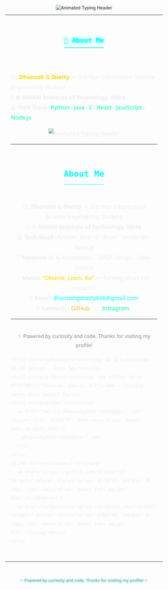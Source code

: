 <p align="center">
  <img src="https://readme-typing-svg.demolab.com?font=Orbitron&size=44&pause=1800&color=00FFFF,F7B731,FFD700,FFFFFF,A5A5A5,00FFAB&background=00000000&center=true&vCenter=true&width=900&lines=Welcome+To+My+GitHub+Profile;I'm+Dhanush+G+Shetty;Observe+⚙️+Learn+⚙️+Act" 
       alt="Animated Typing Header" />
</p>

---

<div align="center" style="margin: 40px 0; font-family: 'Space Mono', monospace;">
  <h2 style="color: #00FFFF; border-bottom: 2px solid #00FFFF; display: inline-block; padding-bottom: 10px; text-shadow: 0 0 12px #00FFFF;">
    🚀 About Me
  </h2>
</div>

<div align="center" style="max-width: 750px; margin: 0 auto; font-family: 'Segoe UI', sans-serif; color: #ECECEC; line-height: 1.8; padding: 0 18px;">
  <ul style="list-style: none; padding: 0; font-size: 18px; text-align: left; display: inline-block;">
    <li>🧑‍🎓 <strong style="color:#FFD700;">Dhanush G Shetty</strong> — 3rd Year Information Science Engineering Student</li>
    <li>🏫 <strong>@ NMAM Institute of Technology, Nitte</strong></li>
    <li>💻 <strong>Tech Stack:</strong> <span style="color:#00FFAB;">Python · Java · C · React · JavaScript · Node.js</span></li><p align="center">
  <img src="https://readme-typing-svg.demolab.com?font=Orbitron&size=44&pause=1800&color=ECECEC,F7B731,00FFFF,FFD700,FFFFFF,A5A5A5,00FFAB&background=00000000&center=true&vCenter=true&width=900&lines=Welcome+To+My+GitHub+Profile;I'm+Dhanush+G+Shetty;Observe+++%E2%9A%99%EF%B8%8F+++Learn+++%E2%9A%99%EF%B8%8F+++Act" 
       alt="Animated Typing Header" />
</p>

---

<div align="center" style="margin: 32px 0; font-family: 'Space Mono', monospace;">
  <h2 style="color: #00FFFF; border-bottom: 1px solid #00FFFF; display: inline-block; padding-bottom: 8px;">
    About Me
  </h2>
</div>

<div align="center" style="max-width: 720px; margin: 0 auto; font-family: 'Segoe UI', sans-serif; color: #ECECEC; line-height: 1.8; padding: 0 16px;">
  <ul style="list-style: none; padding: 0; font-size: 18px;">
    <li>🧑‍🎓 <strong>Dhanush G Shetty</strong> — 3rd Year Information Science Engineering Student</li>
    <li>🏫 @ <strong>NMAM Institute of Technology, Nitte</strong></li>
    <li>💻 <strong>Tech Stack:</strong> Python · Java · C · React · JavaScript · Node.js</li>
    <li>🚀 <strong>Passions:</strong> AI & Automation · UI/UX Design · Open Source</li>
    <li>🌊 <strong>Motto:</strong> <em style="color: #FFD700;">"Observe, Learn, Act"</em> — Turning ideas into impact 🚀</li>
    <li>📧 <strong>Email:</strong> 
      <a href="mailto:dhanushgshetty666@gmail.com" style="color: #00FFFF; text-decoration: none;">
        dhanushgshetty666@gmail.com
      </a>
    </li>
    <li>🌐 <strong>Connect:</strong> 
      <a href="https://github.com/DZ1shetty" target="_blank" style="color: #F7B731; margin: 0 10px; text-decoration: none;">GitHub</a> | 
      <a href="https://instagram.com/dhanu_shetty1105" target="_blank" style="color: #00FFAB; margin: 0 10px; text-decoration: none;">Instagram</a>
    </li>
  </ul>
</div>

---

<div align="center" style="margin-top: 40px; font-size: 0.9em; color: #8A8A8A; font-family: 'Segoe UI';">
  ✨ Powered by curiosity and code. Thanks for visiting my profile!
</div>

    <li>🚀 <strong>Passions:</strong> AI & Automation · UI/UX Design · Open Source</li>
    <li>🌊 <strong>Motto:</strong> <em style="color: #FFD700;">"Observe, Learn, Act"</em> — Turning ideas into impact 🚀</li>
    <li>📧 <strong>Email:</strong> 
      <a href="mailto:dhanushgshetty666@gmail.com" style="color: #00FFFF; text-decoration: none; font-weight: 600;">
        dhanushgshetty666@gmail.com
      </a>
    </li>
    <li>🌐 <strong>Connect:</strong> 
      <a href="https://github.com/DZ1shetty" target="_blank" style="color: #F7B731; margin: 0 10px; text-decoration: none; font-weight: 600;">GitHub</a> | 
      <a href="https://instagram.com/dhanu_shetty1105" target="_blank" style="color: #00FFAB; margin: 0 10px; text-decoration: none; font-weight: 600;">Instagram</a>
    </li>
  </ul>
</div>

---

<div align="center" style="margin-top: 50px; font-size: 0.95em; color: #8A8A8A; font-family: 'Segoe UI'; text-shadow: 0 0 6px #00FFFF;">
  ✨ Powered by curiosity and code. Thanks for visiting my profile! ✨
</div>

